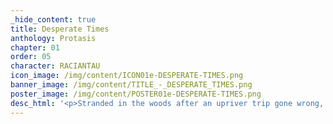 ```yaml
---
_hide_content: true
title: Desperate Times
anthology: Protasis
chapter: 01
order: 05
character: RACIANTAU
icon_image: /img/content/ICON01e-DESPERATE-TIMES.png
banner_image: /img/content/TITLE_-_DESPERATE_TIMES.png
poster_image: /img/content/POSTER01e-DESPERATE-TIMES.png
desc_html: '<p>Stranded in the woods after an upriver trip gone wrong, Scouts Racia and Antau struggle to find their way back to civilization. Tensions rise as the sun sets. 6 pages. </p>'
---
```

